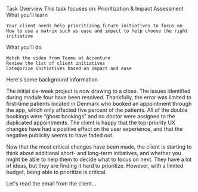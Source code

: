 Task Overview
This task focuses on: Prioritization & Impact Assessment
What you'll learn

    Your client needs help prioritizing future initiatives to focus on
    How to use a matrix such as ease and impact to help choose the right initiative

What you'll do

    Watch the video from Teemu at Accenture
    Review the list of client initiatives
    Categorize initiatives based on impact and ease

Here's some background information

The initial six-week project is now drawing to a close. The issues identified during module four have been resolved. Thankfully, the error was limited to first-time patients located in Denmark who booked an appointment through the app, which only affected five percent of the patients. All of the double bookings were “ghost bookings” and no doctor were assigned to the duplicated appointments. The client is happy that the top-priority UX changes have had a positive effect on the user experience, and that the negative publicity seems to have faded out.

Now that the most critical changes have been made, the client is starting to think about additional short- and long-term initiatives, and whether you might be able to help them to decide what to focus on next. They have a lot of ideas, but they are finding it hard to prioritize. However, with a limited budget, being able to prioritize is critical.

Let's read the email from the client…
